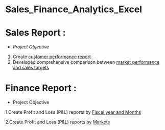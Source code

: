 # Sales_Finance_Analytics_Excel

# Sales Report :
- *Project Objective*
1. Create [customer performance report](https://github.com/Jayeshm93/Sales_Finance_Analytics_Excel/blob/943f964e91120a8f209f88e2f98c765bf3d67bfb/Customer%20Performance%20Report.xlsx)
2. Developed comprehensive comparison between [market performance and sales targets](https://github.com/Jayeshm93/Sales_Finance_Analytics_Excel/blob/943f964e91120a8f209f88e2f98c765bf3d67bfb/Market%20Performance%20vs%20Target%20Report.xlsx)


# Finance Report :
- Project Objective

1.Create Profit and Loss (P&L) reports by [Fiscal year and Months](https://github.com/Jayeshm93/Sales_Finance_Analytics_Excel/blob/033377b027babb12a575c6c4470a68903169dbe7/P%20%26%20L%20Fiscal%20Year%20%26%20month%20report.xlsx)

2.Create Profit and Loss (P&L) reports by [Markets](https://github.com/Jayeshm93/Sales_Finance_Analytics_Excel/blob/367939b6fdcdf8f0aab9530392d2bb5a455cfd3e/P%20%26%20L%20Statement%20By%20Market.xlsx)
